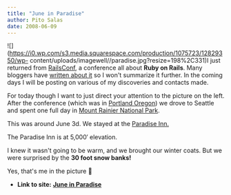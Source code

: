 ```yaml
---
title: "June in Paradise"
author: Pito Salas
date: 2008-06-09
---
```




![](https://i0.wp.com/s3.media.squarespace.com/production/1075723/12829350/wp-
content/uploads/imagewell//paradise.jpg?resize=198%2C331)I just returned from
[RailsConf](<http://en.oreilly.com/rails2008/public/content/home>), a
conference all about **Ruby on Rails**. Many bloggers have [written about
it](<http://www.oreillynet.com/pub/feed/89>) so I won't summarize it further.
In the coming days I will be posting on various of my discoveries and contacts
made.

For today though I want to just direct your attention to the picture on the
left. After the conference (which was in [Portland
Oregon](</2008/06/01/portland-or-smokes/>)) we drove to Seattle and spent one
full day in [Mount Rainier National Park](<http://www.nps.gov/mora/>).

This was around June 3d. We stayed at the [Paradise
Inn.](<http://rainier.guestservices.com/>)

The Paradise Inn is at 5,000′ elevation.

I knew it wasn't going to be warm, and we brought our winter coats. But we
were surprised by the **30 foot snow banks!**

Yes, that's me in the picture 🙂


* **Link to site:** **[June in Paradise](None)**
